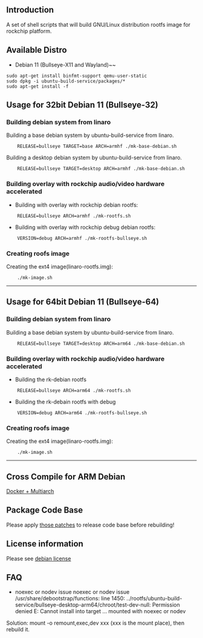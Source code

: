 ## Introduction

A set of shell scripts that will build GNU/Linux distribution rootfs image
for rockchip platform.

## Available Distro

* Debian 11 (Bullseye-X11 and Wayland)~~

```
sudo apt-get install binfmt-support qemu-user-static
sudo dpkg -i ubuntu-build-service/packages/*
sudo apt-get install -f
```

## Usage for 32bit Debian 11 (Bullseye-32)

### Building debian system from linaro

Building a base debian system by ubuntu-build-service from linaro.

```
	RELEASE=bullseye TARGET=base ARCH=armhf ./mk-base-debian.sh
```

Building a desktop debian system by ubuntu-build-service from linaro.

```
	RELEASE=bullseye TARGET=desktop ARCH=armhf ./mk-base-debian.sh
```

### Building overlay with rockchip audio/video hardware accelerated

- Building with overlay with rockchip debian rootfs:

```
	RELEASE=bullseye ARCH=armhf ./mk-rootfs.sh
```

- Building with overlay with rockchip debug debian rootfs:

```
	VERSION=debug ARCH=armhf ./mk-rootfs-bullseye.sh
```

### Creating roofs image

Creating the ext4 image(linaro-rootfs.img):

```
	./mk-image.sh
```

---

## Usage for 64bit Debian 11 (Bullseye-64)

### Building debian system from linaro

Building a base debian system by ubuntu-build-service from linaro.

```
	RELEASE=bullseye TARGET=desktop ARCH=arm64 ./mk-base-debian.sh
```

### Building overlay with rockchip audio/video hardware accelerated

- Building the rk-debian rootfs

```
	RELEASE=bullseye ARCH=arm64 ./mk-rootfs.sh
```

- Building the rk-debain rootfs with debug

```
	VERSION=debug ARCH=arm64 ./mk-rootfs-bullseye.sh
```

### Creating roofs image

Creating the ext4 image(linaro-rootfs.img):

```
	./mk-image.sh
```
---

## Cross Compile for ARM Debian

[Docker + Multiarch](http://opensource.rock-chips.com/wiki_Cross_Compile#Docker)

## Package Code Base

Please apply [those patches](https://github.com/rockchip-linux/rk-rootfs-build/tree/master/packages-patches) to release code base before rebuilding!

## License information

Please see [debian license](https://www.debian.org/legal/licenses/)

## FAQ

- noexec or nodev issue
noexec or nodev issue /usr/share/debootstrap/functions: line 1450:
../rootfs/ubuntu-build-service/bullseye-desktop-arm64/chroot/test-dev-null:
Permission denied E: Cannot install into target
...
mounted with noexec or nodev

Solution: mount -o remount,exec,dev xxx (xxx is the mount place), then rebuild it.
